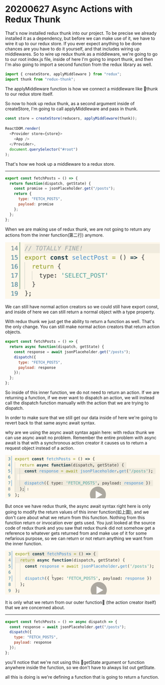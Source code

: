 # 20200627 Async Actions with Redux Thunk

That's now installed redux thunk into our project. To be precise we already installed it as a dependency, but before we can make use of it, we have to wire it up to our redux store. If you ever expect anything to be done chances are you have to do it yourself, and that includes wiring up middlewares. So to wire up redux thunk as a middleware, we're going to go to our root index.js file, inside of here I'm going to import thunk, and then I'm also going to import a second function from the redux library as well.

```js
import { createStore, applyMiddleware } from "redux";
import thunk from "redux-thunk";
```

The applyMiddleware function is how we connect a middleware like thunk to our redux store itself.

So now to hook up redux thunk, as a second argument inside of createStore, I'm going to call applyMiddleware and pass in thunk.

```js
const store = createStore(reducers, applyMiddleware(thunk));

ReactDOM.render(
  <Provider store={store}>
    <App />
  </Provider>,
  document.querySelector("#root")
);
```

That's how we hook up a middleware to a redux store.

---

```js
export const fetchPosts = () => {
  return function(dispatch, getState) {
    const promise = jsonPlaceholder.get("/posts");
    return {
      type: "FETCH_POSTS",
      payload: promise
    };
  };
};
```

When we are making use of redux thunk, we are not going to return any actions from the inner function(第二行) anymore.

![my-img](img/200627-1.png)

We can still have normal action creators so we could still have export const, and inside of here we can still return a normal object with a type property.

With redux thunk we just get the ability to return a function as well. That's the only change. You can still make normal action creators that return action objects.

```js
export const fetchPosts = () => {
  return async function(dispatch, getState) {
    const response = await jsonPlaceholder.get("/posts");
    dispatch({
      type: "FETCH_POSTS",
      payload: response
    });
  };
};
```

So inside of this inner function, we do not need to return an action. If we are returning a function, if we ever want to dispatch an action, we will instead call the dispatch function manually with the action that we are trying to dispatch.

In order to make sure that we still get our data inside of here we're going to revert back to that same async await syntax.

why are we using the async await syntax again here: with redux thunk we can use async await no problem. Remember the entire problem with async await is that with a synchronous action creator it causes us to return a request object instead of a action.

![my-img](img/200627-2.png)

But once we have redux thunk, the async await syntax right here is only going to modify the return values of this inner function(如上圖), and we don't care about what we return from this function. Nothing from this function return or invocation ever gets used. You just looked at the source code of redux thunk and you saw that redux thunk did not somehow get a reference to whatever gets returned from and make use of it for some nefarious purpose, so we can return or not return anything we want from the inner function.

![my-img](img/200627-3.png)

It is only what we return from our outer function (the action creator itself) that we are concerned about.

---

```js
export const fetchPosts = () => async dispatch => {
  const response = await jsonPlaceholder.get("/posts");
  dispatch({
    type: "FETCH_POSTS",
    payload: response
  });
};
```

you'll notice that we're not using this getState argument or function anywhere inside the function, so we don't have to always list out getState.

all this is doing is we're defining a function that is going to return a function.
